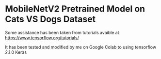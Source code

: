 # MobileNetV2 Pretrained Model on Cats VS Dogs Dataset
Some assistance has been taken from tutorials avaible at https://www.tensorflow.org/tutorials/ 

It has been tested and modified by me on Google Colab to using tensorflow 2.1.0 Keras
